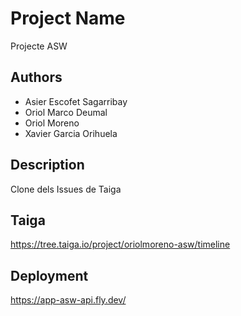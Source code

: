 # Project Name

Projecte ASW

## Authors

- Asier Escofet Sagarribay
- Oriol Marco Deumal
- Oriol Moreno
- Xavier Garcia Orihuela

## Description

Clone dels Issues de Taiga

## Taiga

https://tree.taiga.io/project/oriolmoreno-asw/timeline

## Deployment

https://app-asw-api.fly.dev/
